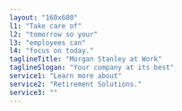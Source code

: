 ```yaml
---
layout: "160x600"
l1: "Take care of"
l2: "tomorrow so your"
l3: "employees can"
l4: "focus on today."
taglineTitle: "Morgan Stanley at Work"
taglineSlogan: "Your company at its best"
service1: "Learn more about"
service2: "Retirement Solutions."
service3: ""
---
```

